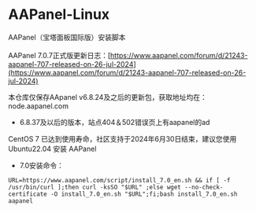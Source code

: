 # AAPanel-Linux
AAPanel（宝塔面板国际版）安装脚本<br/><br/>
AAPanel 7.0.7正式版更新日志：[https://www.aapanel.com/forum/d/21243-aapanel-707-released-on-26-jul-2024](https://www.aapanel.com/forum/d/21243-aapanel-707-released-on-26-jul-2024)<br/>

本仓库仅保存AApanel v6.8.24及之后的更新包，获取地址均在：node.aapanel.com

* 6.8.37及以后的版本，站点404＆502错误页上有aapanel的ad

CentOS 7 已达到使用寿命，社区支持于2024年6月30日结束，建议您使用 Ubuntu22.04 安装 AAPanel

* 7.0安装命令：
```
URL=https://www.aapanel.com/script/install_7.0_en.sh && if [ -f /usr/bin/curl ];then curl -ksSO "$URL" ;else wget --no-check-certificate -O install_7.0_en.sh "$URL";fi;bash install_7.0_en.sh aapanel
```
